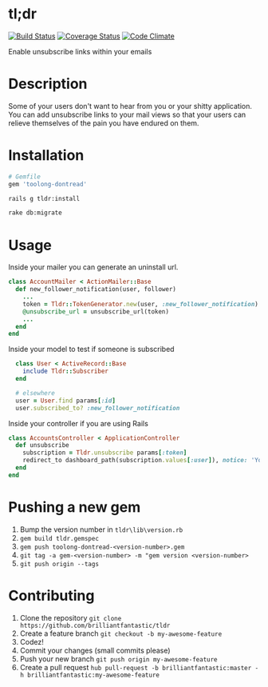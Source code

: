 tl;dr
====

[![Build Status](https://travis-ci.org/brilliantfantastic/tldr.png?branch=master)](https://travis-ci.org/brilliantfantastic/tldr)
[![Coverage Status](https://coveralls.io/repos/brilliantfantastic/tldr/badge.png)](https://coveralls.io/r/brilliantfantastic/tldr)
[![Code Climate](https://codeclimate.com/repos/52d59e9de30ba01290003e51/badges/6fdeb28e4080e9cb9c37/gpa.png)](https://codeclimate.com/repos/52d59e9de30ba01290003e51/feed)

Enable unsubscribe links within your emails

# Description

Some of your users don't want to hear from you or your shitty application. You can add unsubscribe links to your mail views so that your users can relieve themselves of the pain you have endured on them.

# Installation

```rb
# Gemfile
gem 'toolong-dontread'
```

```sh
rails g tldr:install

rake db:migrate
```

# Usage

Inside your mailer you can generate an uninstall url.

```rb
class AccountMailer < ActionMailer::Base
  def new_follower_notification(user, follower)
    ...
    token = Tldr::TokenGenerator.new(user, :new_follower_notification).token
    @unsubscribe_url = unsubscribe_url(token)
    ...
  end
end
```

Inside your model to test if someone is subscribed

```rb
  class User < ActiveRecord::Base
    include Tldr::Subscriber
  end

  # elsewhere
  user = User.find params[:id]
  user.subscribed_to? :new_follower_notification
```

Inside your controller if you are using Rails

```rb
class AccountsController < ApplicationController
  def unsubscribe
    subscription = Tldr.unsubscribe params[:token]
    redirect_to dashboard_path(subscription.values[:user]), notice: 'You have successfully been unsubscribed from that stupid ass email'
  end
end
```

# Pushing a new gem

1. Bump the version number in `tldr\lib\version.rb`
1. `gem build tldr.gemspec`
1. `gem push toolong-dontread-<version-number>.gem`
1. `git tag -a gem-<version-number> -m "gem version <version-number>`
1. `git push origin --tags`

# Contributing

1. Clone the repository `git clone https://github.com/brilliantfantastic/tldr`
1. Create a feature branch `git checkout -b my-awesome-feature`
1. Codez!
1. Commit your changes (small commits please)
1. Push your new branch `git push origin my-awesome-feature`
1. Create a pull request `hub pull-request -b brilliantfantastic:master -h brilliantfantastic:my-awesome-feature`
